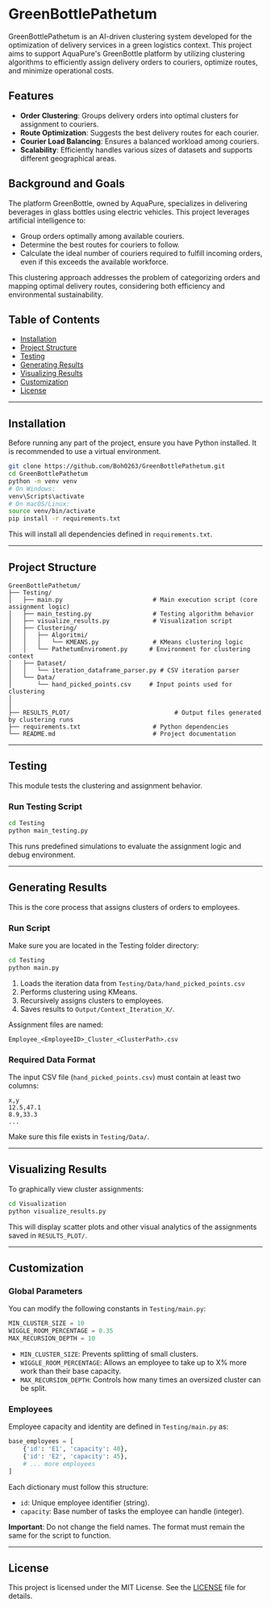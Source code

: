 # GreenBottlePathetum

GreenBottlePathetum is an AI-driven clustering system developed for the optimization of delivery services in a green logistics context. This project aims to support AquaPure's GreenBottle platform by utilizing clustering algorithms to efficiently assign delivery orders to couriers, optimize routes, and minimize operational costs.

## Features

- **Order Clustering**: Groups delivery orders into optimal clusters for assignment to couriers.
- **Route Optimization**: Suggests the best delivery routes for each courier.
- **Courier Load Balancing**: Ensures a balanced workload among couriers.
- **Scalability**: Efficiently handles various sizes of datasets and supports different geographical areas.

## Background and Goals

The platform GreenBottle, owned by AquaPure, specializes in delivering beverages in glass bottles using electric vehicles. This project leverages artificial intelligence to:
- Group orders optimally among available couriers.
- Determine the best routes for couriers to follow.
- Calculate the ideal number of couriers required to fulfill incoming orders, even if this exceeds the available workforce.

This clustering approach addresses the problem of categorizing orders and mapping optimal delivery routes, considering both efficiency and environmental sustainability.

## Table of Contents

* [Installation](#installation)
* [Project Structure](#project-structure)
* [Testing](#testing)
* [Generating Results](#generating-results)
* [Visualizing Results](#visualizing-results)
* [Customization](#customization)
* [License](#license)

---

## Installation

Before running any part of the project, ensure you have Python installed. It is recommended to use a virtual environment.

```bash
git clone https://github.com/Boh0263/GreenBottlePathetum.git
cd GreenBottlePathetum
python -m venv venv
# On Windows:
venv\Scripts\activate
# On macOS/Linux:
source venv/bin/activate
pip install -r requirements.txt
```

This will install all dependencies defined in `requirements.txt`.

---

## Project Structure

```
GreenBottlePathetum/
├── Testing/
│   ├── main.py                         # Main execution script (core assignment logic)
│   ├── main_testing.py                 # Testing algorithm behavior
│   ├── visualize_results.py            # Visualization script
│   ├── Clustering/
│   │   ├── Algoritmi/
│   │   │   └── KMEANS.py               # KMeans clustering logic
│   │   └── PathetumEnviroment.py      # Environment for clustering context
│   ├── Dataset/
│   │   └── iteration_dataframe_parser.py # CSV iteration parser
│   └── Data/
│       └── hand_picked_points.csv     # Input points used for clustering
│
│   
├── RESULTS_PLOT/                             # Output files generated by clustering runs
├── requirements.txt                    # Python dependencies
└── README.md                           # Project documentation
```

---

## Testing

This module tests the clustering and assignment behavior.

### Run Testing Script

```bash
cd Testing
python main_testing.py
```

This runs predefined simulations to evaluate the assignment logic and debug environment.

---

## Generating Results

This is the core process that assigns clusters of orders to employees.

### Run Script

Make sure you are located in the Testing folder directory:

```bash
cd Testing
python main.py
```

1. Loads the iteration data from `Testing/Data/hand_picked_points.csv`
2. Performs clustering using KMeans.
3. Recursively assigns clusters to employees.
4. Saves results to `Output/Context_Iteration_X/`.

Assignment files are named:

```
Employee_<EmployeeID>_Cluster_<ClusterPath>.csv
```

### Required Data Format

The input CSV file (`hand_picked_points.csv`) must contain at least two columns:

```
x,y
12.5,47.1
8.9,33.3
...
```

Make sure this file exists in `Testing/Data/`.

---

## Visualizing Results

To graphically view cluster assignments:

```bash
cd Visualization
python visualize_results.py
```

This will display scatter plots and other visual analytics of the assignments saved in `RESULTS_PLOT/`.

---

## Customization

### Global Parameters

You can modify the following constants in `Testing/main.py`:

```python
MIN_CLUSTER_SIZE = 10
WIGGLE_ROOM_PERCENTAGE = 0.35
MAX_RECURSION_DEPTH = 10
```

* `MIN_CLUSTER_SIZE`: Prevents splitting of small clusters.
* `WIGGLE_ROOM_PERCENTAGE`: Allows an employee to take up to X% more work than their base capacity.
* `MAX_RECURSION_DEPTH`: Controls how many times an oversized cluster can be split.

### Employees

Employee capacity and identity are defined in `Testing/main.py` as:

```python
base_employees = [
    {'id': 'E1', 'capacity': 40},
    {'id': 'E2', 'capacity': 45},
    # ... more employees
]
```

Each dictionary must follow this structure:

* `id`: Unique employee identifier (string).
* `capacity`: Base number of tasks the employee can handle (integer).

**Important**: Do not change the field names. The format must remain the same for the script to function.

---

## License

This project is licensed under the MIT License. See the [LICENSE](LICENSE) file for details.
